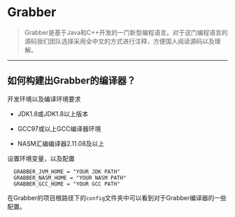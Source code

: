 # Grabber

> Grabber是基于Java和C++开发的一门新型编程语言。对于这门编程语言的源码我们团队选择采用全中文的方式进行注释，方便国人阅读源码以及理解。

----

## 如何构建出Grabber的编译器？

开发环境以及编译环境要求

- JDK1.8或JDK1.8以上版本

- GCC97或以上GCC编译器环境

- NASM汇编编译器2.11.08及以上

设置环境变量，以及配置
```
  GRABBER_JVM_HOME = "YOUR JDK PATH"
  GRABBER_NASM_HOME = "YOUR NASM PATH"
  GRABBER_GCC_HOME = "YOUR GCC PATH"
```
在Grabber的项目根路径下的`config`文件夹中可以看到对于Grabber编译器的一些配置。
    
